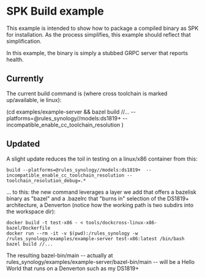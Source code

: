# SPK Build example

This example is intended to show how to package a compiled binary as SPK for installation.  As the
process simplifies, this example should reflect that simplification.

In this example, the binary is simply a stubbed GRPC server that reports health.

## Currently

The current build command is (where cross toolchain is marked up/available, ie linux):

(cd examples/example-server && bazel build //... --platforms=@rules_synology//models:ds1819+ --incompatible_enable_cc_toolchain_resolution )

## Updated

A slight update reduces the toil in testing on a linux/x86 container from this:
```
build --platforms=@rules_synology//models:ds1819+  --incompatible_enable_cc_toolchain_resolution --toolchain_resolution_debug=.*
```

... to this: the new command leverages a layer we add that offers a bazelisk binary as "bazel" and a
.bazelrc that "burns in" selection of the DS1819+ architecture, a Denverton (notice how the working
path is two subdirs into the workspace dir):

```
docker build -t test-x86 - < tools/dockcross-linux-x86-bazel/Dockerfile
docker run --rm -it -v $(pwd):/rules_synology -w /rules_synology/examples/example-server test-x86:latest /bin/bash
bazel build //...
```

The resulting bazel-bin/main -- actually at rules_synology/examples/example-server/bazel-bin/main
-- will be a Hello World that runs on a Denverton such as my DS1819+
